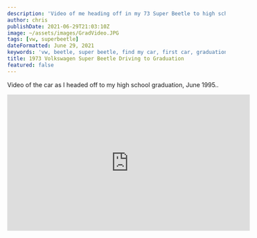 ```yaml
---
description: 'Video of me heading off in my 73 Super Beetle to high school graduation June 1995'
author: chris
publishDate: 2021-06-29T21:03:10Z
image: ~/assets/images/GradVideo.JPG
tags: [vw, superbeetle]
dateFormatted: June 29, 2021
keywords: 'vw, beetle, super beetle, find my car, first car, graduation'
title: 1973 Volkswagen Super Beetle Driving to Graduation
featured: false
---
```


Video of the car as I headed off to my high school graduation, June 1995..

<iframe width="560" height="315" src="https://www.youtube.com/embed/bmHOURognok" title="YouTube video player" frameborder="0" allow="accelerometer; autoplay; clipboard-write; encrypted-media; gyroscope; picture-in-picture" allowfullscreen></iframe>
